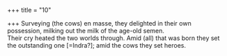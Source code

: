 +++
title = "10"

+++
Surveying (the cows) en masse, they delighted in their own possession,  milking out the milk of the age-old semen.  
Their cry heated the two worlds through. Amid (all) that was born they  set the outstanding one [=Indra?]; amid the cows they set heroes. 